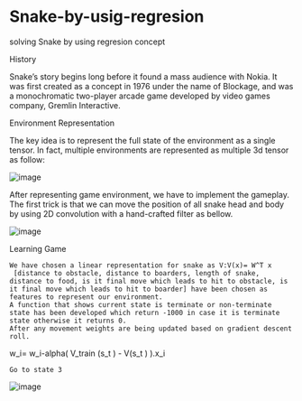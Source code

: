 # Snake-by-usig-regresion
solving Snake by using regresion concept


History

Snake’s story begins long before it found a mass audience with Nokia. It was first created as a concept in 1976 under the name of Blockage, and was a monochromatic two-player arcade game developed by video games company, Gremlin Interactive.


Environment Representation

The key idea is to represent the full state of the environment as a single tensor. In fact, multiple environments are represented as multiple 3d tensor as follow:

![image](https://user-images.githubusercontent.com/47190471/232274614-be299b69-3b9b-40b2-8d51-3b50fe4167cd.png)


After representing game environment, we have to implement the gameplay. The first trick is that we can move the position of all snake head and body by using 2D convolution with a hand-crafted filter as bellow.

![image](https://user-images.githubusercontent.com/47190471/232274631-1d18d745-2cdc-41e4-b58e-8aa526e775d3.png)


Learning Game

	We have chosen a linear representation for snake as V:V(x)= W^T x
	 [distance to obstacle, distance to boarders, length of snake, distance to food, is it final move which leads to hit to obstacle, is it final move which leads to hit to boarder] have been chosen as features to represent our environment.
	A function that shows current state is terminate or non-terminate state has been developed which return -1000 in case it is terminate state otherwise it returns 0.
	After any movement weights are being updated based on gradient descent roll.

w_i= w_i-alpha( V_train (s_t )  -  V(s_t )  ).x_i

	Go to state 3



![image](https://user-images.githubusercontent.com/47190471/232274660-9b054aca-96c1-4598-a18d-a21936149870.png)

